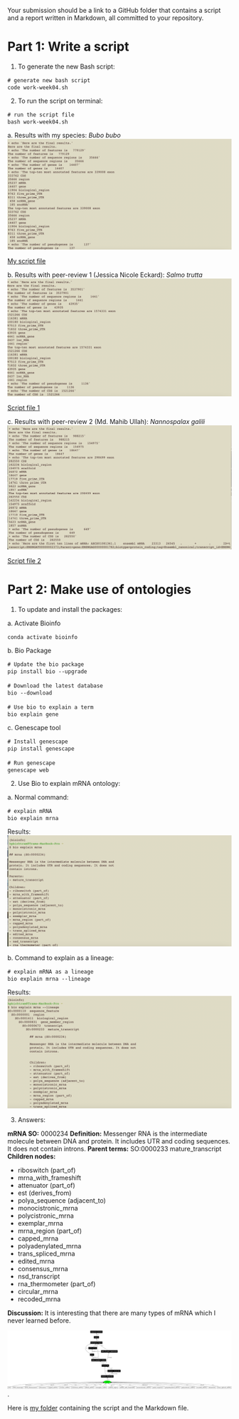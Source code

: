 Your submission should be a link to a GitHub folder that contains a script and a report written in Markdown, all committed to your repository.

# Part 1: Write a script

1. To generate the new Bash script:

```
# generate new bash script
code work-week04.sh
```

2. To run the script on terminal:

```
# run the script file
bash work-week04.sh
```

a. Results with my species: *Bubo bubo*
![my result](https://github.com/nhokchihiro/appbio24-tramha/blob/main/Week04/Images/my_species.png)

[My script file](https://github.com/nhokchihiro/appbio24-tramha/blob/main/Week04/work-week04.sh)

b. Results with peer-review 1 (Jessica Nicole Eckard): *Salmo trutta*
![Jessica Nicole Eckard](https://github.com/nhokchihiro/appbio24-tramha/blob/main/Week04/Images/Jessica_species.png)

[Script file 1](https://github.com/nhokchihiro/appbio24-tramha/blob/main/Week04/peer-review/work-week04_Jessica.sh)

c. Results with peer-review 2 (Md. Mahib Ullah): *Nannospalax galili*
![Md. Mahib Ullah](https://github.com/nhokchihiro/appbio24-tramha/blob/main/Week04/Images/Md_species.png)

[Script file 2](https://github.com/nhokchihiro/appbio24-tramha/blob/main/Week04/peer-review/work-week04_Md.sh)

# Part 2: Make use of ontologies

1. To update and install the packages:

a. Activate Bioinfo
```
conda activate bioinfo 
```

b. Bio Package
```
# Update the bio package
pip install bio --upgrade

# Download the latest database
bio --download

# Use bio to explain a term
bio explain gene
```

c. Genescape tool
```
# Install genescape
pip install genescape

# Run genescape
genescape web
```

2. Use Bio to explain mRNA ontology:

a. Normal command:

```
# explain mRNA
bio explain mrna
```

Results:
 ![mRNA](https://github.com/nhokchihiro/appbio24-tramha/blob/main/Week04/Images/mRNA.png)


b. Command to explain as a lineage:

```
# explain mRNA as a lineage
bio explain mrna --lineage
```

Results:
 ![mRNA_lineage](https://github.com/nhokchihiro/appbio24-tramha/blob/main/Week04/Images/mrna_lineage.png)

3. Answers:
   
**mRNA SO:**   0000234
**Definition:** Messenger RNA is the intermediate molecule between DNA and protein. It includes UTR and coding sequences. It does not contain introns.
**Parent terms:**  SO:0000233  mature_transcript
**Children nodes:**
- riboswitch (part_of)
- mrna_with_frameshift 
- attenuator (part_of)
- est (derives_from)
- polya_sequence (adjacent_to)
- monocistronic_mrna 
- polycistronic_mrna 
- exemplar_mrna 
- mrna_region (part_of)
- capped_mrna 
- polyadenylated_mrna 
- trans_spliced_mrna 
- edited_mrna 
- consensus_mrna 
- nsd_transcript 
- rna_thermometer (part_of)
- circular_mrna 
- recoded_mrna

**Discussion:** It is interesting that there are many types of mRNA which I never learned before.

![hierarchy image](https://github.com/nhokchihiro/appbio24-tramha/blob/main/Week04/Images/mrna-ontology.png).

Here is [my folder](https://github.com/nhokchihiro/appbio24-tramha/tree/main/Week04) containing the script and the Markdown file.

